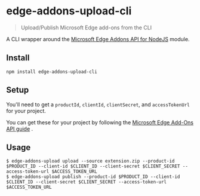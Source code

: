 # edge-addons-upload-cli

> Upload/Publish Microsoft Edge add-ons from the CLI

A CLI wrapper around the [Microsoft Edge Addons API for NodeJS](https://github.com/PlasmoHQ/edge-addons-api) module.

## Install

```shell
npm install edge-addons-upload-cli
```

## Setup

You'll need to get a `productId`, `clientId`, `clientSecret`, and `accessTokenUrl` for your project.

You can get these for your project by following
the [Microsoft Edge Add-Ons API guide](https://docs.microsoft.com/en-us/microsoft-edge/extensions-chromium/publish/api/using-addons-api)
.

## Usage

```shell
$ edge-addons-upload upload --source extension.zip --product-id $PRODUCT_ID --client-id $CLIENT_ID --client-secret $CLIENT_SECRET --access-token-url $ACCESS_TOKEN_URL
$ edge-addons-upload publish --product-id $PRODUCT_ID --client-id $CLIENT_ID --client-secret $CLIENT_SECRET --access-token-url $ACCESS_TOKEN_URL
```
